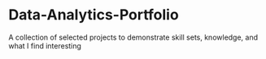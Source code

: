 # Data-Analytics-Portfolio
A collection of selected projects to demonstrate skill sets, knowledge, and what I find interesting
